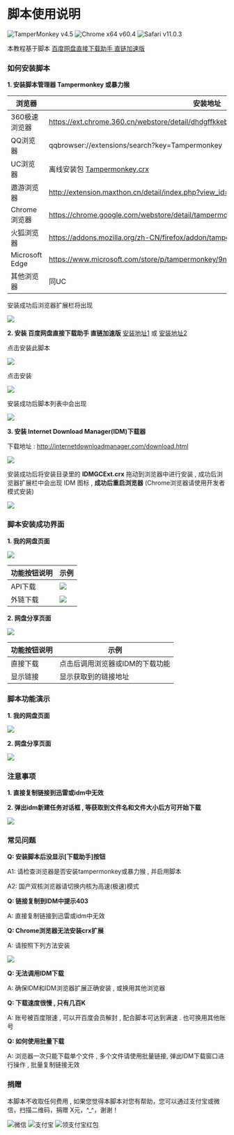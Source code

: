 # 脚本使用说明
![TamperMonkey v4.5](https://img.shields.io/badge/TamperMonkey-v4.8-brightgreen.svg) ![Chrome x64 v60.4](https://img.shields.io/badge/Chrome%20x64-v73.0-brightgreen.svg) ![Safari v11.0.3](https://img.shields.io/badge/Safari%20-v12.0-brightgreen.svg)

本教程基于脚本 [百度网盘直接下载助手 直链加速版](https://greasyfork.org/zh-CN/scripts/39504)

### 如何安装脚本
**1. 安装脚本管理器 Tampermonkey 或暴力猴**

|  浏览器 |  安装地址 |
| ------------ | ------------ |
|  360极速浏览器 |  https://ext.chrome.360.cn/webstore/detail/dhdgffkkebhmkfjojejmpbldmpobfkfo |
|  QQ浏览器 |  qqbrowser://extensions/search?key=Tampermonkey |
|  UC浏览器 |  离线安装包 [Tampermonkey.crx](https://open-1252026789.cos.ap-beijing.myqcloud.com/Tampermonkey.crx?q-sign-algorithm=sha1&q-ak=AKID5vs71lFeyZfPygxk2FKr00awLkM2CtH9&q-sign-time=1552783829;1552785629&q-key-time=1552783829;1552785629&q-header-list=&q-url-param-list=&q-signature=f6af0eeaa1aec2eeb91ec733010f3a55f945876d&x-cos-security-token=4ea51c804f012501a972cdb19e18a2f6560452af10001) |
|  遨游浏览器 |  http://extension.maxthon.cn/detail/index.php?view_id=1680&category_id=10 |
|  Chrome浏览器 |  https://chrome.google.com/webstore/detail/tampermonkey/dhdgffkkebhmkfjojejmpbldmpobfkfo |
|  火狐浏览器 |  https://addons.mozilla.org/zh-CN/firefox/addon/tampermonkey/ |
|  Microsoft Edge |  https://www.microsoft.com/store/p/tampermonkey/9nblggh5162s |
|  其他浏览器 |  同UC |

安装成功后浏览器扩展栏将出现

![](https://ww1.sinaimg.cn/large/4db689e3ly1g15iix9j24j20qf0130sq.jpg)

**2. 安装 百度网盘直接下载助手 直链加速版**
[安装地址1](https://greasyfork.org/zh-CN/scripts/39504) 或 [安装地址2](https://openuserjs.org/scripts/syhyz1990/%E7%99%BE%E5%BA%A6%E7%BD%91%E7%9B%98%E7%9B%B4%E6%8E%A5%E4%B8%8B%E8%BD%BD%E5%8A%A9%E6%89%8B_%E7%9B%B4%E9%93%BE%E5%8A%A0%E9%80%9F%E7%89%88)

点击安装此脚本

![](https://ww1.sinaimg.cn/large/4db689e3ly1g15isj5ld3j20pf0ddju4.jpg)

点击安装

![](https://ww1.sinaimg.cn/large/4db689e3ly1g15ixn2kexj20qs0di0wg.jpg)

安装成功后脚本列表中会出现

![](https://ww1.sinaimg.cn/large/4db689e3ly1g15iwtanyxj20yx01g3ym.jpg)

**3. 安装 Internet Download Manager(IDM)下载器**

下载地址 : http://internetdownloadmanager.com/download.html

![](https://ww1.sinaimg.cn/large/4db689e3ly1g15jfiw03yj20p80ej3zq.jpg)

安装成功后将安装目录里的 **IDMGCExt.crx** 拖动到浏览器中进行安装 , 成功后浏览器扩展栏中会出现 IDM 图标 , **成功后重启浏览器**  (Chrome浏览器请使用开发者模式安装)

![](https://ww1.sinaimg.cn/large/4db689e3ly1g15j5c5mg4j20p0013t8p.jpg)


### 脚本安装成功界面

**1. 我的网盘页面**

![](https://ww1.sinaimg.cn/large/4db689e3ly1g15j96ogr7j211y0gcwgw.jpg)

|  功能按钮说明 |  示例 |
| ------------ | ------------ |
|  API下载 |  ![](https://ww1.sinaimg.cn/large/4db689e3ly1g15jnpa1s8j20ku061aar.jpg) |
|  外链下载 |  ![](https://ww1.sinaimg.cn/large/4db689e3ly1g15jqtg41wj20ko059t94.jpg) |

**2. 网盘分享页面**

![](https://ww1.sinaimg.cn/large/4db689e3ly1g15jd6ghowj211y0gcta2.jpg)

|  功能按钮说明 |  示例 |
| ------------ | ------------ |
|  直接下载 |  点击后调用浏览器或IDM的下载功能 |
|  显示链接 |  显示获取到的链接地址 |

### 脚本功能演示

**1. 我的网盘页面**

![](https://ww1.sinaimg.cn/large/4db689e3ly1g15k4dcp6yg20zg0gce81.gif)

**2. 网盘分享页面**

![](https://ww1.sinaimg.cn/large/4db689e3ly1g15ka0b327g20zg0gce6t.gif)

### 注意事项

**1. 直接复制链接到迅雷或idm中无效**

**2. 弹出idm新建任务对话框 , 等获取到文件名和文件大小后方可开始下载**

![](https://ww1.sinaimg.cn/large/4db689e3ly1g15kiwmrnfj20g006lgm5.jpg)


### 常见问题

**Q: 安装脚本后没显示[下载助手]按钮**

A1: 请检查浏览器是否安装tampermonkey或暴力猴 , 并启用脚本

A2: 国产双核浏览器请切换内核为高速(极速)模式

**Q: 链接复制到IDM中提示403**

A: 直接复制链接到迅雷或idm中无效

**Q: Chrome浏览器无法安装crx扩展**

A: 请按照下列方法安装

![](![](https://ww1.sinaimg.cn/large/4db689e3ly1g1bochg39lg20vd0manpd.gif))

**Q: 无法调用IDM下载**

A: 确保IDM和IDM浏览器扩展正确安装 , 或换用其他浏览器

**Q: 下载速度很慢 , 只有几百K**

A: 账号被百度限速 , 可以开百度会员解封 , 配合脚本可达到满速 . 也可换用其他账号

**Q: 如何使用批量下载**

A: 浏览器一次只能下载单个文件 , 多个文件请使用批量链接, 弹出IDM下载窗口进行操作 , 批量复制链接无效

### 捐赠
本脚本不收取任何费用 , 如果您觉得本脚本对您有帮助，您可以通过支付宝或微信，扫描二维码，捐赠 X元，^_^，谢谢！

 ![微信](https://ww1.sinaimg.cn/large/4db689e3ly1g0ae1ogfjbj205k05yjrl.jpg) ![支付宝](https://ww1.sinaimg.cn/large/4db689e3ly1g0ae1oc3o4j205k05yweg.jpg) ![领支付宝红包](https://ww1.sinaimg.cn/large/4db689e3ly1g1aj9cf6wuj205k05ymxi.jpg)
